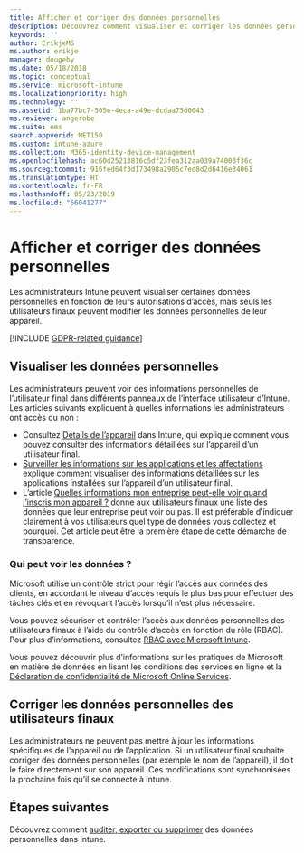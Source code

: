 ```yaml
---
title: Afficher et corriger des données personnelles
description: Découvrez comment visualiser et corriger les données personnelles.
keywords: ''
author: ErikjeMS
ms.author: erikje
manager: dougeby
ms.date: 05/18/2018
ms.topic: conceptual
ms.service: microsoft-intune
ms.localizationpriority: high
ms.technology: ''
ms.assetid: 1ba77bc7-505e-4eca-a49e-dcdaa75d0043
ms.reviewer: angerobe
ms.suite: ems
search.appverid: MET150
ms.custom: intune-azure
ms.collection: M365-identity-device-management
ms.openlocfilehash: ac60d25213816c5df23fea312aa039a74003f36c
ms.sourcegitcommit: 916fed64f3d173498a2905c7ed8d2d6416e34061
ms.translationtype: HT
ms.contentlocale: fr-FR
ms.lasthandoff: 05/23/2019
ms.locfileid: "66041277"
---
```

# <a name="view-and-correct-personal-data"></a>Afficher et corriger des données personnelles

Les administrateurs Intune peuvent visualiser certaines données personnelles en fonction de leurs autorisations d’accès, mais seuls les utilisateurs finaux peuvent modifier les données personnelles de leur appareil.

[!INCLUDE [GDPR-related guidance](./includes/gdpr-dsr-and-stp-note.md)]


## <a name="view-personal-data"></a>Visualiser les données personnelles

Les administrateurs peuvent voir des informations personnelles de l’utilisateur final dans différents panneaux de l’interface utilisateur d’Intune. Les articles suivants expliquent à quelles informations les administrateurs ont accès ou non :
- Consultez [Détails de l’appareil](device-inventory.md) dans Intune, qui explique comment vous pouvez consulter des informations détaillées sur l’appareil d’un utilisateur final.
- [Surveiller les informations sur les applications et les affectations](apps-monitor.md) explique comment visualiser des informations détaillées sur les applications installées sur l’appareil d’un utilisateur final.
- L’article [Quelles informations mon entreprise peut-elle voir quand j’inscris mon appareil ?](https://docs.microsoft.com/intune-user-help/what-info-can-your-company-see-when-you-enroll-your-device-in-intune) donne aux utilisateurs finaux une liste des données que leur entreprise peut voir ou pas. Il est préférable d’indiquer clairement à vos utilisateurs quel type de données vous collectez et pourquoi. Cet article peut être la première étape de cette démarche de transparence.

### <a name="who-can-view-the-data"></a>Qui peut voir les données ?

Microsoft utilise un contrôle strict pour régir l’accès aux données des clients, en accordant le niveau d’accès requis le plus bas pour effectuer des tâches clés et en révoquant l’accès lorsqu’il n’est plus nécessaire. 

Vous pouvez sécuriser et contrôler l’accès aux données personnelles des utilisateurs finaux à l’aide du contrôle d’accès en fonction du rôle (RBAC). Pour plus d’informations, consultez [RBAC avec Microsoft Intune](role-based-access-control.md).

Vous pouvez découvrir plus d’informations sur les pratiques de Microsoft en matière de données en lisant les conditions des services en ligne et la [Déclaration de confidentialité de Microsoft Online Services](http://go.microsoft.com/fwlink/p/?linkid=131004&clcid=0x409). 

## <a name="correct-end-user-personal-data"></a>Corriger les données personnelles des utilisateurs finaux

Les administrateurs ne peuvent pas mettre à jour les informations spécifiques de l’appareil ou de l’application. Si un utilisateur final souhaite corriger des données personnelles (par exemple le nom de l’appareil), il doit le faire directement sur son appareil. Ces modifications sont synchronisées la prochaine fois qu’il se connecte à Intune.


## <a name="next-steps"></a>Étapes suivantes

Découvrez comment [auditer, exporter ou supprimer](privacy-data-audit-export-delete.md) des données personnelles dans Intune.
